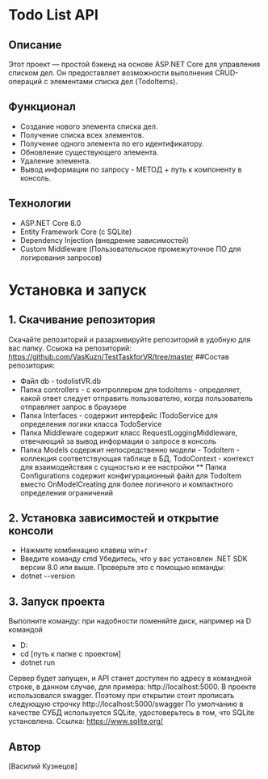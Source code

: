 # Todo List API
## Описание
Этот проект — простой бэкенд на основе ASP.NET Core для управления списком дел. Он предоставляет возможности выполнения CRUD-операций с элементами списка дел (TodoItems).
## Функционал
* Создание нового элемента списка дел.
* Получение списка всех элементов.
* Получение одного элемента по его идентификатору.
* Обновление существующего элемента.
* Удаление элемента.
* Вывод информации по запросу - МЕТОД + путь к компоненту в консоль.
## Технологии
* ASP.NET Core 8.0
* Entity Framework Core (с SQLite)
* Dependency Injection (внедрение зависимостей)
* Custom Middleware (Пользовательское промежуточное ПО для логирования запросов)
# Установка и запуск
## 1. Скачивание репозитория
Скачайте репозиторий и разархивируйте репозиторий в удобную для вас папку. Ссыока на репозиторий: https://github.com/VasKuzn/TestTaskforVR/tree/master
##Состав репозитория:
* Файл db - todolistVR.db
* Папка controllers - с контроллером для todoitems - определяет, какой ответ следует отправить пользователю, когда пользователь отправляет запрос в браузере
* Папка Interfaces - содержит интерфейс ITodoService для определения логики класса TodoService
* Папка Middleware содержит класс RequestLoggingMiddleware, отвечающий за вывод информации о запросе в консоль
* Папка Models содержит непосредственно модели - TodoItem - коллекция соответствующая таблице в БД, TodoContext - контекст для взаимодействия с сущностью и ее настройки
** Папка Configurations содержит конфигурационный файл для TodoItem вместо OnModelCreating для более логичного и компактного определения ограничений
## 2. Установка зависимостей и открытие консоли
* Нажмите комбинацию клавиш win+r
* Введите команду cmd
Убедитесь, что у вас установлен .NET SDK версии 8.0 или выше. Проверьте это с помощью команды:
* dotnet --version
## 3. Запуск проекта
Выполните команду:
при надобности поменяйте диск, например на D командой 
* D:
* cd [путь к папке с проектом]
* dotnet run

Сервер будет запущен, и API станет доступен по адресу в командной строке, в данном случае, для  примера: http://localhost:5000.
В проекте использовался swagger. Поэтому при открытии стоит прописать следующую строчку http://localhost:5000/swagger
По умолчанию в качестве СУБД используется SQLite, удостоверьтесь в том, что SQLite установлена. Ссылка: https://www.sqlite.org/
## Автор
[Василий Кузнецов]
